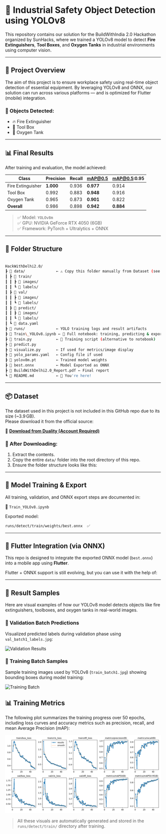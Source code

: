 # 🧯 Industrial Safety Object Detection using YOLOv8

This repository contains our solution for the BuildWithIndia 2.0 Hackathon organized by SunHacks, where we trained a YOLOv8 model to detect **Fire Extinguishers**, **Tool Boxes**, and **Oxygen Tanks** in industrial environments using computer vision.

---

## 🚀 Project Overview

The aim of this project is to ensure workplace safety using real-time object detection of essential equipment. By leveraging YOLOv8 and ONNX, our solution can run across various platforms — and is optimized for Flutter (mobile) integration.

### 📌 Objects Detected:
- 🔥 Fire Extinguisher
- 🧰 Tool Box
- 🧪 Oxygen Tank

---

## 📊 Final Results

After training and evaluation, the model achieved:

| Class            | Precision | Recall | mAP@0.5 | mAP@0.5:0.95 |
|------------------|-----------|--------|---------|---------------|
| Fire Extinguisher| **1.000** | 0.936  | **0.977** | 0.914 |
| Tool Box         | 0.992     | 0.883  | **0.948** | 0.916 |
| Oxygen Tank      | 0.965     | 0.873  | **0.901** | 0.822 |
| **Overall**      | 0.986     | 0.898  | **0.942** | **0.884** |

> ✅ Model: `YOLOv8m`  
> ✅ GPU: NVIDIA GeForce RTX 4050 (6GB)  
> ✅ Framework: PyTorch + Ultralytics + ONNX

---

## 📁 Folder Structure

```bash

HackWithDelhi2.0/
┣ 📁 data/              ← ⚠️ Copy this folder manually from Dataset (see below section)
┃ ┣ 📁 train/
┃ ┃ ┣ 📁 images/
┃ ┃ ┗ 📁 labels/
┃ ┣ 📁 val/
┃ ┃ ┣ 📁 images/
┃ ┃ ┗ 📁 labels/
┃ ┣ 📁 predict/
┃ ┃ ┣ 📁 images/
┃ ┃ ┗ 📁 labels/
┃ ┗ 📄 data.yaml
┣ 📁 runs/              ← YOLO training logs and result artifacts
┣ 📜 Train\_YOLOv8.ipynb ← 📓 Full notebook: training, predicting & exporting
┣ 📜 train.py           ← 🔁 Training script (alternative to notebook)
┣ 📜 predict.py
┣ 📜 visualize.py       ← If used for metrics/image display
┣ 📜 yolo_params.yaml   ← Config file if used
┣ 📜 yolov8m.pt         ← Trained model weights
┣ 📜 best.onnx          ← Model Exported as ONNX
┣ 📜 BuildWithDelhi2.0_Report.pdf ← Final report
┗ 📜 README.md          ← 📄 You're here!

```

---

## 📦 Dataset

The dataset used in this project is not included in this GitHub repo due to its size (~3.9 GB).  
Please download it from the official source:

🔗 **[Download from Duality (Account Required)](https://falcon.duality.ai/secure/documentation/hackathon?utm_source=hackathon&utm_medium=instructions&utm_campaign=sunhacks)**

### 📂 After Downloading:

1. Extract the contents.
2. Copy the entire `data/` folder into the root directory of this repo.
3. Ensure the folder structure looks like this:

---

## 🧠 Model Training & Export

All training, validation, and ONNX export steps are documented in:

📓 `Train_YOLOv8.ipynb`

Exported model:

```bash
runs/detect/train/weights/best.onnx  ✅
```

---

## 📱 Flutter Integration (via ONNX)

This repo is designed to integrate the exported ONNX model (`best.onnx`) into a mobile app using **Flutter**.

Flutter + ONNX support is still evolving, but you can use it with the help of:

---

## 📸 Result Samples

Here are visual examples of how our YOLOv8 model detects objects like fire extinguishers, toolboxes, and oxygen tanks in real-world images.

### 🔹 Validation Batch Predictions
Visualized predicted labels during validation phase using `val_batch1_labels.jpg`:

![Validation Results](runs/detect/train/val_batch1_labels.jpg)

### 🔹 Training Batch Samples
Sample training images used by YOLOv8 (`train_batch1.jpg`) showing bounding boxes during model training:

![Training Batch](runs/detect/train/train_batch1.jpg)

## 📊 Training Metrics

The following plot summarizes the training progress over 50 epochs, including loss curves and accuracy metrics such as precision, recall, and mean Average Precision (mAP):

![Training Results](runs/detect/train/results.png)


> All these visuals are automatically generated and stored in the `runs/detect/train/` directory after training.




